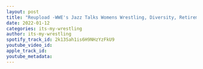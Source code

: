 ```yaml
---
layout: post
title: "Reupload -WWE's Jazz Talks Womens Wrestling, Diversity, Retirement, ECW & More"
date: 2022-01-12
categories: its-my-wrestling
author: its-my-wrestling
spotify_track_id: 2k13Sah1is6H9NHzYzFkU9
youtube_video_id: 
apple_track_id: 
youtube_metadata: 
---
```

